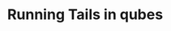 ---
lang: en
layout: doc
redirect_from:
- /doc/tails/
- /doc/running-tails/
redirect_to: https://github.com/Qubes-Community/Contents/blob/master/docs/privacy/tails.md
ref: 71
title: Running Tails in qubes
---